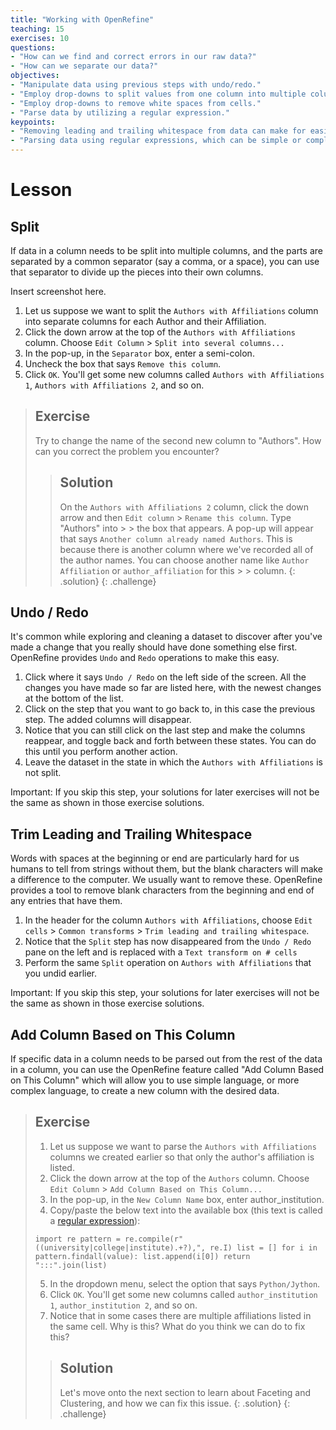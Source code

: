 ```yaml
---
title: "Working with OpenRefine"
teaching: 15
exercises: 10
questions:
- "How can we find and correct errors in our raw data?"
- "How can we separate our data?"
objectives:
- "Manipulate data using previous steps with undo/redo."
- "Employ drop-downs to split values from one column into multiple columns."
- "Employ drop-downs to remove white spaces from cells."
- "Parse data by utilizing a regular expression."
keypoints:
- "Removing leading and trailing whitespace from data can make for easier searching and sorting."
- "Parsing data using regular expressions, which can be simple or complex, can remove unwanted text quickly."
---
```


# Lesson

## Split


If data in a column needs to be split into multiple columns, and the parts are separated by a common separator (say a comma, or a space), you can use that separator to divide up the pieces into their own columns.

Insert screenshot here.

1. Let us suppose we want to split the `Authors with Affiliations` column into separate columns for each Author and their Affiliation. 
2. Click the down arrow at the top of the `Authors with Affiliations` column. Choose `Edit Column` > `Split into several columns...`
3. In the pop-up, in the `Separator` box, enter a semi-colon.
4. Uncheck the box that says `Remove this column`.
5. Click `OK`. You'll get some new columns called `Authors with Affiliations 1`, `Authors with Affiliations 2`, and so on.

> ## Exercise
>
> Try to change the name of the second new column to "Authors". How can you correct the problem you encounter?
> 
> > ## Solution
> > 
> > On the `Authors with Affiliations 2` column, click the down arrow and then `Edit column` > `Rename this column`. Type "Authors" into > > the box that appears. A pop-up will appear that says `Another column already named Authors`. This is because there is another column
> > where we've recorded all of the author names. You can choose another name like `Author Affiliation` or `author_affiliation` for this > > column.
> {: .solution}
{: .challenge}

## Undo / Redo

It's common while exploring and cleaning a dataset to discover after you've made a change that you really should have done something else first. OpenRefine provides `Undo` and `Redo` operations to make this easy.


1. Click where it says `Undo / Redo` on the left side of the screen. All the changes you have made so far are listed here, with the newest changes at the bottom of the list.
2. Click on the step that you want to go back to, in this case the previous step. The added columns will disappear.
3. Notice that you can still click on the last step and make the columns reappear, and toggle back and forth between these states. You can do this until you perform another action.
4. Leave the dataset in the state in which the `Authors with Affiliations` is not split.

Important: If you skip this step, your solutions for later exercises will not be the same as shown in those exercise solutions.

## Trim Leading and Trailing Whitespace

Words with spaces at the beginning or end are particularly hard for us humans to tell from strings without them, but the blank characters will make a difference to the computer. We usually want to remove these. OpenRefine provides a tool to remove blank characters from the beginning and end of any entries that have them.


1. In the header for the column `Authors with Affiliations`, choose `Edit cells` > `Common transforms` > `Trim leading and trailing whitespace`.
2. Notice that the `Split` step has now disappeared from the `Undo / Redo` pane on the left and is replaced with a `Text transform on # cells`
3. Perform the same `Split` operation on `Authors with Affiliations` that you undid earlier. 

Important: If you skip this step, your solutions for later exercises will not be the same as shown in those exercise solutions.

## Add Column Based on This Column


If specific data in a column needs to be parsed out from the rest of the data in a column, you can use the OpenRefine feature called "Add Column Based on This Column" which will allow you to use simple language, or more complex language, to create a new column with the desired data.

> ## Exercise
> 1. Let us suppose we want to parse the `Authors with Affiliations` columns we created earlier so that only the author's affiliation is
> listed. 
> 2. Click the down arrow at the top of the `Authors` column. Choose `Edit Column` > `Add Column Based on This Column...`
> 3. In the pop-up, in the `New Column Name` box, enter author_institution.
> 4. Copy/paste the below text into the available box (this text is called a [regular expression](https://librarycarpentry.github.io/lc-data-intro/04-regular-expressions/)):
>
> `import re
>  pattern = re.compile(r"((university|college|institute).+?),", re.I)
>  list = []
>  for i in pattern.findall(value):
>  list.append(i[0])
>  return ":::".join(list)`
>  
> 5. In the dropdown menu, select the option that says `Python/Jython`.
> 6. Click `OK`. You'll get some new columns called `author_institution 1`, `author_institution 2`, and so on.
> 7. Notice that in some cases there are multiple affiliations listed in the same cell. Why is this? What do you think we can do to fix this?
> > ## Solution
> > Let's move onto the next section to learn about Faceting and Clustering, and how we can fix this issue.
> {: .solution}
{: .challenge}
